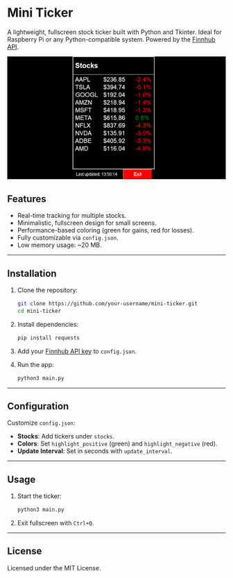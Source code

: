 # **Mini Ticker**

A lightweight, fullscreen stock ticker built with Python and Tkinter. Ideal for Raspberry Pi or any Python-compatible system. Powered by the [Finnhub API](https://finnhub.io/).

![Demo](demo.gif)

## **Features**
- Real-time tracking for multiple stocks.
- Minimalistic, fullscreen design for small screens.
- Performance-based coloring (green for gains, red for losses).
- Fully customizable via `config.json`.
- Low memory usage: ~20 MB.

---

## **Installation**

1. Clone the repository:
   ```bash
   git clone https://github.com/your-username/mini-ticker.git
   cd mini-ticker
   ```

2. Install dependencies:
   ```bash
   pip install requests
   ```

3. Add your [Finnhub API key](https://finnhub.io/dashboard) to `config.json`.

4. Run the app:
   ```bash
   python3 main.py
   ```

---

## **Configuration**

Customize `config.json`:
- **Stocks**: Add tickers under `stocks`.
- **Colors**: Set `highlight_positive` (green) and `highlight_negative` (red).
- **Update Interval**: Set in seconds with `update_interval`.

---

## **Usage**

1. Start the ticker:
   ```bash
   python3 main.py
   ```

2. Exit fullscreen with `Ctrl+Q`.

---

## **License**
Licensed under the MIT License.
```